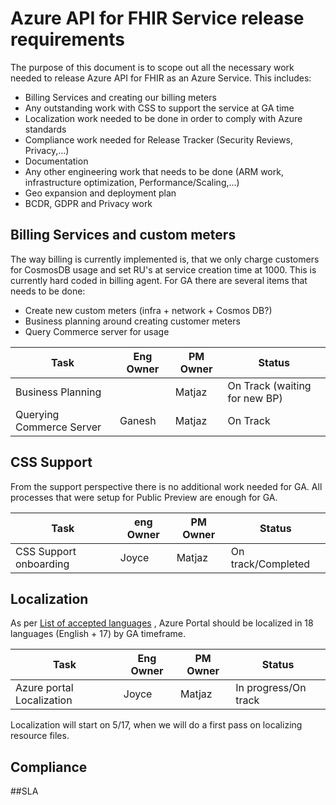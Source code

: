 # Azure API for FHIR Service release requirements

The purpose of this document is to scope out all the necessary work needed to release Azure API for FHIR as an Azure Service. This includes:

- Billing Services and creating our billing meters
- Any outstanding work with CSS to support the service at GA time
- Localization work needed to be done in order to comply with Azure standards
- Compliance work needed for Release Tracker (Security Reviews, Privacy,…)
- Documentation
- Any other engineering work that needs to be done (ARM work, infrastructure optimization, Performance/Scaling,…)
- Geo expansion and deployment plan
- BCDR, GDPR and Privacy work

## Billing Services and custom meters

The way billing is currently implemented is, that we only charge customers for CosmosDB usage and set RU's at service creation time at 1000. This is currently hard coded in billing agent. For GA there are several items that needs to be done:

- Create new custom meters (infra + network + Cosmos DB?)
- Business planning around creating customer meters
- Query Commerce server for usage

|Task  |Eng Owner  |PM Owner  |Status  |
|---------|---------|---------|---------|
|Business Planning     |         |     Matjaz    |    On Track (waiting for new BP)     |
|Querying Commerce Server     |     Ganesh    |    Matjaz     |  On Track       |

## CSS Support

From the support perspective there is no additional work needed for GA. All processes that were setup for Public Preview are enough for GA.

|Task  |eng Owner  |PM Owner  |Status  |
|---------|---------|---------|---------|
|CSS Support onboarding     |   Joyce      |   Matjaz      |   On track/Completed      |

## Localization
As per [List of accepted languages](https://github.com/Azure/portaldocs/blob/master/portal-sdk/generated/portalfx-localization.md#list-of-accepted-languages) , Azure Portal should be localized in 18 languages (English + 17) by GA timeframe.


|Task     |Eng Owner  |PM Owner  |Status  |
|---------|---------|---------|---------|
|Azure portal Localization     |  Joyce       |  Matjaz       |  In progress/On track       |

Localization will start on 5/17, when we will do a first pass on localizing resource files. 

## Compliance

##SLA


